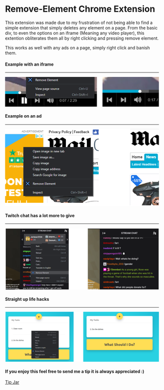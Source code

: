 # Remove-Element Chrome Extension

This extension was made due to my frustration of not being able to find a simple extension that simply deletes any element on a page.
From the basic div, to even the options on an iframe (Meaning any video player), this extention obliterates them all by right clicking and pressing remove element.

This works as well with any ads on a page, simply right click and banish them.

#### Example with an iframe
------
![Example with iframe](./example1.png)



#### Example on an ad
------
![Example on an ad](./example2.png)



#### Twitch chat has a lot more to give
------
![Twitch chat has a lot more to give](./example3.png)



#### Straight up life hacks
------
![Straight up life hacks](./example4.png)



#### If you enjoy this feel free to send me a tip it is always appreciated :)

[Tip Jar](http://www.paypal.me/paymoishi)
